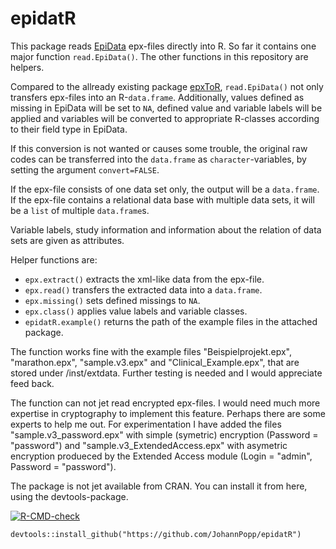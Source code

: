 # epidatR

This package reads [EpiData](https://www.epidata.dk/) epx-files directly into R. So far it contains one major function `read.EpiData()`. The other functions in this repository are helpers.

Compared to the allready existing package [epxToR](https://cran.r-project.org/package=epxToR), `read.EpiData()` not only transfers epx-files into an R-`data.frame`. Additionally, values defined as missing in EpiData will be set to `NA`, defined value and variable labels will be applied and variables will be converted to appropriate R-classes according to their field type in EpiData.

If this conversion is not wanted or causes some trouble, the original raw codes can be transferred into the `data.frame` as `character`-variables, by setting the argument `convert=FALSE`.

If the epx-file consists of one data set only, the output will be a `data.frame`. If the epx-file contains a relational data base with multiple data sets, it will be a `list` of multiple `data.frame`s.

Variable labels, study information and information about the relation of data sets are given as attributes.

Helper functions are: 

* `epx.extract()` extracts the xml-like data from the epx-file.
* `epx.read()` transfers the extracted data into a `data.frame`.
* `epx.missing()` sets defined missings to `NA`.
* `epx.class()` applies value labels and variable classes.
* `epidatR.example()` returns the path of the example files in the attached package.


The function works fine with the example files "Beispielprojekt.epx", "marathon.epx", "sample.v3.epx" and "Clinical_Example.epx", that are stored under /inst/extdata. Further testing is needed and I would appreciate feed back.

The function can not jet read encrypted epx-files. I would need much more expertise in cryptography to implement this feature. Perhaps there are some experts to help me out. For experimentation I have added the files "sample.v3_password.epx" with simple (symetric) encryption (Password = "password") and "sample.v3_ExtendedAccess.epx" with asymetric encryption produeced by the Extended Access module (Login = "admin", Password = "password"). 

The package is not jet available from CRAN. You can install it from here, using the devtools-package.

 <!-- badges: start -->
  [![R-CMD-check](https://github.com/JohannPopp/epidatR/actions/workflows/R-CMD-check.yaml/badge.svg)](https://github.com/JohannPopp/epidatR/actions/workflows/R-CMD-check.yaml)
  <!-- badges: end -->

```{r}
devtools::install_github("https://github.com/JohannPopp/epidatR")
```
